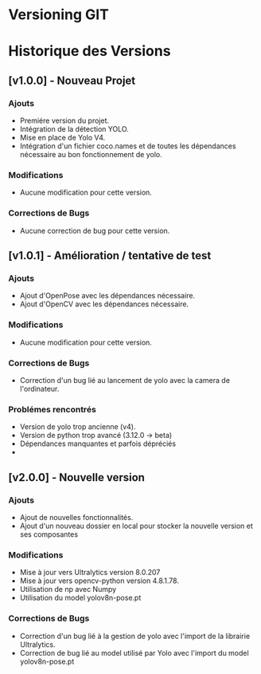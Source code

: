 [//]: <> (https://stackedit.io/app#)

# Versioning GIT

# Historique des Versions

## [v1.0.0] - Nouveau Projet

### Ajouts
- Premiére version du projet.
- Intégration de la détection YOLO.
- Mise en place de Yolo V4.
- Intégration d'un fichier coco.names et de toutes les dépendances nécessaire au bon fonctionnement de yolo.

### Modifications
- Aucune modification pour cette version.

### Corrections de Bugs
- Aucune correction de bug pour cette version.

## [v1.0.1] - Amélioration / tentative de test

### Ajouts
- Ajout d'OpenPose avec les dépendances nécessaire.
- Ajout d'OpenCV avec les dépendances nécessaire.

### Modifications
- Aucune modification pour cette version.

### Corrections de Bugs
- Correction d'un bug lié au lancement de yolo avec la camera de l'ordinateur.

### Problémes rencontrés
- Version de yolo trop ancienne (v4).
- Version de python trop avancé (3.12.0 -> beta)
- Dépendances manquantes et parfois dépréciés
- 

## [v2.0.0] - Nouvelle version

### Ajouts
- Ajout de nouvelles fonctionnalités.
- Ajout d'un nouveau dossier en local pour stocker la nouvelle version et ses composantes

### Modifications
- Mise à jour vers Ultralytics version 8.0.207
- Mise à jour vers opencv-python version 4.8.1.78.
- Utilisation de np avec Numpy
- Utilisation du model yolov8n-pose.pt 

### Corrections de Bugs
- Correction d'un bug lié à la gestion de yolo avec l'import de la librairie Ultralytics.
- Correction de bug lié au model utilisé par Yolo avec l'import du model yolov8n-pose.pt